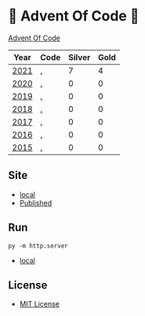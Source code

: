 # 🎄 Advent Of Code 🎄

[Advent Of Code](https://adventofcode.com/)

| Year | Code | Silver | Gold |
| - | - | - | - |
| [2021](https://adventofcode.com/2021/) | [.](https://github.com/AlexHedley/adventofcode2021) | 7 | 4 |
| [2020](https://adventofcode.com/2020/) | [.](https://github.com/AlexHedley/adventofcode2020) | 0 | 0 |
| [2019](https://adventofcode.com/2019/) | [.](https://github.com/AlexHedley/adventofcode2019) | 0 | 0 |
| [2018](https://adventofcode.com/2018/) | [.](https://github.com/AlexHedley/adventofcode2018) | 0 | 0 |
| [2017](https://adventofcode.com/2017/) | [.](https://github.com/AlexHedley/adventofcode2017) | 0 | 0 |
| [2016](https://adventofcode.com/2016/) | [.](https://github.com/AlexHedley/adventofcode2016) | 0 | 0 |
| [2015](https://adventofcode.com/2015/) | [.](https://github.com/AlexHedley/adventofcode2015) | 0 | 0 |

## Site

- [local](http://localhost:8000/)
- [Published](https://alexhedley.github.io/adventofcode)

## Run

`py -m http.server`

- [local](http://localhost:8000/)

## License

- [MIT License](LICENSE)
